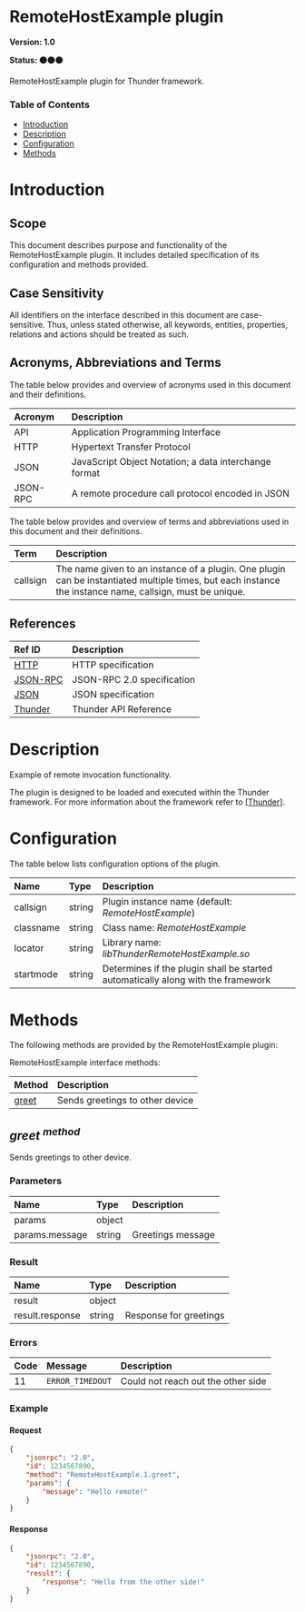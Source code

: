 <!-- Generated automatically, DO NOT EDIT! -->
<a name="head.RemoteHostExample_plugin"></a>
# RemoteHostExample plugin

**Version: 1.0**

**Status: :black_circle::black_circle::black_circle:**

RemoteHostExample plugin for Thunder framework.

### Table of Contents

- [Introduction](#head.Introduction)
- [Description](#head.Description)
- [Configuration](#head.Configuration)
- [Methods](#head.Methods)

<a name="head.Introduction"></a>
# Introduction

<a name="head.Scope"></a>
## Scope

This document describes purpose and functionality of the RemoteHostExample plugin. It includes detailed specification of its configuration and methods provided.

<a name="head.Case_Sensitivity"></a>
## Case Sensitivity

All identifiers on the interface described in this document are case-sensitive. Thus, unless stated otherwise, all keywords, entities, properties, relations and actions should be treated as such.

<a name="head.Acronyms,_Abbreviations_and_Terms"></a>
## Acronyms, Abbreviations and Terms

The table below provides and overview of acronyms used in this document and their definitions.

| Acronym | Description |
| :-------- | :-------- |
| <a name="acronym.API">API</a> | Application Programming Interface |
| <a name="acronym.HTTP">HTTP</a> | Hypertext Transfer Protocol |
| <a name="acronym.JSON">JSON</a> | JavaScript Object Notation; a data interchange format |
| <a name="acronym.JSON-RPC">JSON-RPC</a> | A remote procedure call protocol encoded in JSON |

The table below provides and overview of terms and abbreviations used in this document and their definitions.

| Term | Description |
| :-------- | :-------- |
| <a name="term.callsign">callsign</a> | The name given to an instance of a plugin. One plugin can be instantiated multiple times, but each instance the instance name, callsign, must be unique. |

<a name="head.References"></a>
## References

| Ref ID | Description |
| :-------- | :-------- |
| <a name="ref.HTTP">[HTTP](http://www.w3.org/Protocols)</a> | HTTP specification |
| <a name="ref.JSON-RPC">[JSON-RPC](https://www.jsonrpc.org/specification)</a> | JSON-RPC 2.0 specification |
| <a name="ref.JSON">[JSON](http://www.json.org/)</a> | JSON specification |
| <a name="ref.Thunder">[Thunder](https://github.com/WebPlatformForEmbedded/Thunder/blob/master/doc/WPE%20-%20API%20-%20Thunder.docx)</a> | Thunder API Reference |

<a name="head.Description"></a>
# Description

Example of remote invocation functionality.

The plugin is designed to be loaded and executed within the Thunder framework. For more information about the framework refer to [[Thunder](#ref.Thunder)].

<a name="head.Configuration"></a>
# Configuration

The table below lists configuration options of the plugin.

| Name | Type | Description |
| :-------- | :-------- | :-------- |
| callsign | string | Plugin instance name (default: *RemoteHostExample*) |
| classname | string | Class name: *RemoteHostExample* |
| locator | string | Library name: *libThunderRemoteHostExample.so* |
| startmode | string | Determines if the plugin shall be started automatically along with the framework |

<a name="head.Methods"></a>
# Methods

The following methods are provided by the RemoteHostExample plugin:

RemoteHostExample interface methods:

| Method | Description |
| :-------- | :-------- |
| [greet](#method.greet) | Sends greetings to other device |

<a name="method.greet"></a>
## *greet <sup>method</sup>*

Sends greetings to other device.

### Parameters

| Name | Type | Description |
| :-------- | :-------- | :-------- |
| params | object |  |
| params.message | string | Greetings message |

### Result

| Name | Type | Description |
| :-------- | :-------- | :-------- |
| result | object |  |
| result.response | string | Response for greetings |

### Errors

| Code | Message | Description |
| :-------- | :-------- | :-------- |
| 11 | ```ERROR_TIMEDOUT``` | Could not reach out the other side  |

### Example

#### Request

```json
{
    "jsonrpc": "2.0", 
    "id": 1234567890, 
    "method": "RemoteHostExample.1.greet", 
    "params": {
        "message": "Hello remote!"
    }
}
```
#### Response

```json
{
    "jsonrpc": "2.0", 
    "id": 1234567890, 
    "result": {
        "response": "Hello from the other side!"
    }
}
```
